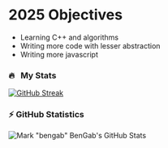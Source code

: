# 2025 Objectives
- Learning C++ and algorithms
- Writing more code with lesser abstraction
- Writing more javascript

### 🔥 &nbsp; My Stats
[![GitHub Streak](https://streak-stats.demolab.com?user=bengabp&theme=tokyonight&hide_border=true&date_format=M%20j%5B%2C%20Y%5D&card_height=198)](https://git.io/streak-stats)

### ⚡ GitHub Statistics
![Mark "bengab" BenGab's GitHub Stats](https://github-readme-stats.vercel.app/api?username=bengabp&show_icons=true&theme=github_dark&count_private=true&include_all_commits=true)
